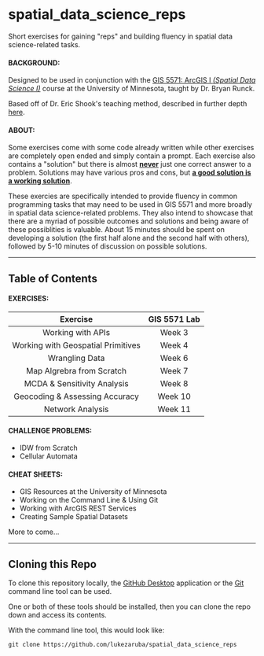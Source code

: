 # spatial_data_science_reps

Short exercises for gaining "reps" and building fluency in spatial data science-related tasks.

#### BACKGROUND:

Designed to be used in conjunction with the [GIS 5571: ArcGIS I _(Spatial Data Science I)_](https://github.com/runck014/spatial_data_science_course) course at the University of Minnesota, taught by Dr. Bryan Runck.

Based off of Dr. Eric Shook's teaching method, described in further depth [here](https://globetogates.substack.com/p/reps-a-teaching-method-for-basic).

#### ABOUT:

Some exercises come with some code already written while other exercises are completely open ended and simply contain a prompt. Each exercise also contains a "solution" but there is almost <ins>**never**</ins> just one correct answer to a problem. Solutions may have various pros and cons, but <ins>**a good solution is a working solution**</ins>.

These exercies are specifically intended to provide fluency in common programming tasks that may need to be used in GIS 5571 and more broadly in spatial data science-related problems. They also intend to showcase that there are a myriad of possible outcomes and solutions and being aware of these possiblities is valuable. About 15 minutes should be spent on developing a solution (the first half alone and the second half with others), followed by 5-10 minutes of discussion on possible solutions.

---

## Table of Contents

#### EXERCISES:

|              Exercise              | GIS 5571 Lab |
| :--------------------------------: | :----------: |
|         Working with APIs          |    Week 3    |
| Working with Geospatial Primitives |    Week 4    |
|           Wrangling Data           |    Week 6    |
|     Map Algrebra from Scratch      |    Week 7    |
|    MCDA & Sensitivity Analysis     |    Week 8    |
|   Geocoding & Assessing Accuracy   |   Week 10    |
|          Network Analysis          |   Week 11    |

#### CHALLENGE PROBLEMS:

- IDW from Scratch
- Cellular Automata

#### CHEAT SHEETS:

- GIS Resources at the University of Minnesota
- Working on the Command Line & Using Git
- Working with ArcGIS REST Services
- Creating Sample Spatial Datasets

More to come...

---

## Cloning this Repo

To clone this repository locally, the [GitHub Desktop](https://desktop.github.com/) application or the [Git](https://git-scm.com/downloads) command line tool can be used.

One or both of these tools should be installed, then you can clone the repo down and access its contents.

With the command line tool, this would look like:

```
git clone https://github.com/lukezaruba/spatial_data_science_reps
```
